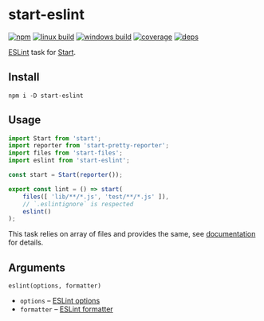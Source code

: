 # start-eslint

[![npm](https://img.shields.io/npm/v/start-eslint.svg?style=flat-square)](https://www.npmjs.com/package/start-eslint)
[![linux build](https://img.shields.io/travis/start-runner/eslint/master.svg?label=linux&style=flat-square)](https://travis-ci.org/start-runner/eslint)
[![windows build](https://img.shields.io/appveyor/ci/start-runner/eslint/master.svg?label=windows&style=flat-square)](https://ci.appveyor.com/project/start-runner/eslint)
[![coverage](https://img.shields.io/codecov/c/github/start-runner/eslint/master.svg?style=flat-square)](https://codecov.io/github/start-runner/eslint)
[![deps](https://img.shields.io/gemnasium/start-runner/eslint.svg?style=flat-square)](https://gemnasium.com/start-runner/eslint)

[ESLint](http://eslint.org/) task for [Start](https://github.com/start-runner/start).

## Install

```
npm i -D start-eslint
```

## Usage

```js
import Start from 'start';
import reporter from 'start-pretty-reporter';
import files from 'start-files';
import eslint from 'start-eslint';

const start = Start(reporter());

export const lint = () => start(
    files([ 'lib/**/*.js', 'test/**/*.js' ]),
    // `.eslintignore` is respected
    eslint()
);
```

This task relies on array of files and provides the same, see [documentation](https://github.com/start-runner/start#readme) for details.

## Arguments

`eslint(options, formatter)`

* `options` – [ESLint options](http://eslint.org/docs/developer-guide/nodejs-api.html#cliengine)
* `formatter` – [ESLint formatter](http://eslint.org/docs/developer-guide/nodejs-api.html#getformatter)
